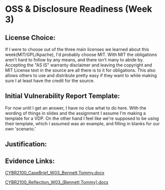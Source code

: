 # OSS & Disclosure Readiness (Week 3)

## License Choice:

If I were to choose out of the three main licenses we learned about this week(MIT/GPL/Apache), I'd probably choose MIT. With MIT the obligations aren't hard to follow by any means, and there isn't many to abide by. Accepting the "AS IS" warranty disclaimer and leaving the copyright and MIT License text in the source are all there is to it for obligations. This also allows others to use and distribute pretty easy if they want to while making sure I at least have the credit for the source.

## Initial Vulnerability Report Template:

For now until I get an answer, I have no clue what to do here. With the wording of things in slides and the assignment I assume I'm making a template for a VDP. On the other hand I feel like we're supposed to be using their template, which I assumed was an example, and filling in blanks for our own 'scenario.'

## Justification:



## Evidence Links:

[CYBR2100_CaseBrief_W03_Bennett,Tommy.docx](https://github.com/user-attachments/files/22318148/CYBR2100_CaseBrief_W03_Bennett.Tommy.docx)

[CYBR2100_Reflection_W03_[Bennett,Tommy].docx](https://github.com/user-attachments/files/22318159/CYBR2100_Reflection_W03_.Bennett.Tommy.docx)


